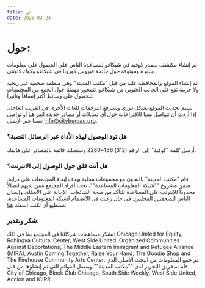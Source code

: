 ```yaml
---
title: عن
date: 2020-03-24
---
```


# حول:

تم إنشاء مكتشف مصدر كوفيد في شيكاغو لمساعدة الناس على الحصول على معلومات جديدة وموثوقة حول جائحة فيروس كورونا في شيكاغو وكوك كاونتي.

تم إنشاء الموقع والمحافظة عليه من قبل "مكتب المدينة" وهي منظمة صحفية غير ربحية ولا حزبية تقع على الجانب الجنوبي من شيكاغو. تتمحور مهمتنا حول الجمع بين المجتمعات للحصول على وسائط أكثر إنصافاً وتأثيراً.

سيتم تحديث الموقع بشكل دوري وسترفع الترجمات للغات الأخرى في القريب العاجل. إذا أردت أن تتواصل معنا للاقتراحات حول أي تعديلات أو مصادر جديدة انقر [هنا](/ar/suggest-resource/) أو تواصل معنا عبر الإيميل: [info@citybureau.org](mailto:info@citybureau.org).

### هل تود الوصول لهذه الأداة عبر الرسائل النصية؟

أرسل كلمة "كوفيد" إلى الرقم (312) 436-2280 وستصلك قائمة بالمصادر على هاتفك.

### هل أنت قلق حول الوصول إلى الانترنت؟

قام "مكتب المدينة" بالتعاون مع مجموعات محلية بهدف إبقاء المجتمعات على دراية. ضمن مشروع ""شبكة المعلومات المساعدة""، نحث أفراد المجتمع ممن لديهم اتصالاً محدوداً للإنترنت على المساعدة للتأكد من صحة   الشائعات، الإجابة على الأسئلة، وإيصال الناس للصحفيين المحليين. في حال رغبت في الانضمام لشبكة المعلومات المساعدة، تستطيع أن تكتب اسمك [هنا](https://airtable.com/shrkrEZLHrbGs8szI).

### شكر وتقدير:

نشكر مساهمات شركائنا في المجتمع بما في ذلك: Chicago United for Equity, Rohingya Cultural Center, West Side United, Organized Communities Against Deportations, The Middle Eastern Immigrant and Refugee Alliance (MIRA), Austin Coming Together, Raise Your Hand, The Goodie Shop and The Firehouse Community Arts Center.
تم جمع المعلومات من البحث الأصلي الذي قام به فريق التحرير لدى ""مكتب المدينة"" وبفضل القوائم التي تم إنشاؤها من قبل City of Chicago, Block Club Chicago, South Side Weekly, West Side United, Accion and ICIRR.